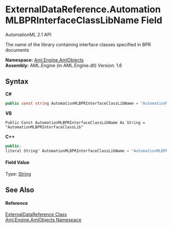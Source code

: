 # ExternalDataReference.AutomationMLBPRInterfaceClassLibName Field
AutomationML 2.1 API 

The name of the library containing interface classes specified in BPR documents

**Namespace:**&nbsp;<a href="N_Aml_Engine_AmlObjects">Aml.Engine.AmlObjects</a><br />**Assembly:**&nbsp;AML.Engine (in AML.Engine.dll) Version: 1.6

## Syntax

**C#**<br />
``` C#
public const string AutomationMLBPRInterfaceClassLibName = "AutomationMLBPRInterfaceClassLib"
```

**VB**<br />
``` VB
Public Const AutomationMLBPRInterfaceClassLibName As String = "AutomationMLBPRInterfaceClassLib"
```

**C++**<br />
``` C++
public:
literal String^ AutomationMLBPRInterfaceClassLibName = "AutomationMLBPRInterfaceClassLib"
```


#### Field Value
Type: <a href="https://docs.microsoft.com/dotnet/api/system.string" target="_parent" rel="noopener noreferrer">String</a>

## See Also


#### Reference
<a href="T_Aml_Engine_AmlObjects_ExternalDataReference">ExternalDataReference Class</a><br /><a href="N_Aml_Engine_AmlObjects">Aml.Engine.AmlObjects Namespace</a><br />
